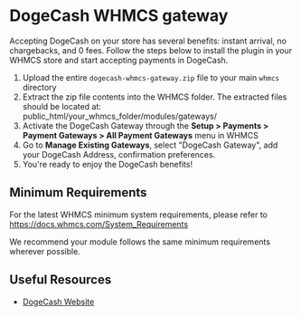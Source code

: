 # DogeCash WHMCS gateway

Accepting DogeCash on your store has several benefits: instant arrival, no chargebacks, and 0 fees. Follow the steps below to install the plugin in your WHMCS store and start accepting payments in DogeCash.

1.  Upload the entire `dogecash-whmcs-gateway.zip` file to your main `whmcs` directory
2.  Extract the zip file contents into the WHMCS folder. The extracted files should be located at: public_html/your_whmcs_folder/modules/gateways/
3.  Activate the DogeCash Gateway through the **Setup > Payments > Payment Gateways > All Payment Gateways** menu in WHMCS
4.  Go to **Manage Existing Gateways**, select "DogeCash Gateway", add your DogeCash Address, confirmation preferences.
5.  You're ready to enjoy the DogeCash benefits!

## Minimum Requirements

For the latest WHMCS minimum system requirements, please refer to
https://docs.whmcs.com/System_Requirements

We recommend your module follows the same minimum requirements wherever
possible.

## Useful Resources

- [DogeCash Website](https://dogecash.org/)
